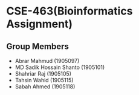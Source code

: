 # CSE-463(Bioinformatics Assignment)
## Group Members
- Abrar Mahmud (1905097)
- MD Sadik Hossain Shanto (1905101)
- Shahriar Raj (1905105)
- Tahsin Wahid (1905115)
- Sabah Ahmed (1905118)

